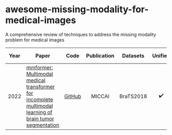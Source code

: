 # awesome-missing-modality-for-medical-images
A comprehensive review of techniques to address the missing modality problem for medical images

| Year | Paper | Code | Publication | Datasets | Unified | Reported results |
| :---: | --- | :---: | :---: | --- | :---: | :---: |
| 2022 | [mmformer: Multimodal medical transformer for incomplete multimodal learning of brain tumor segmentation](chrome-extension://efaidnbmnnnibpcajpcglclefindmkaj/https://arxiv.org/pdf/2206.02425.pdf) | [GitHub](chrome-extension://efaidnbmnnnibpcajpcglclefindmkaj/https://arxiv.org/pdf/2206.02425.pdf) | MICCAI | BraTS2018 | :heavy_check_mark: | > HeMIS, H-UVED; < ACN |
